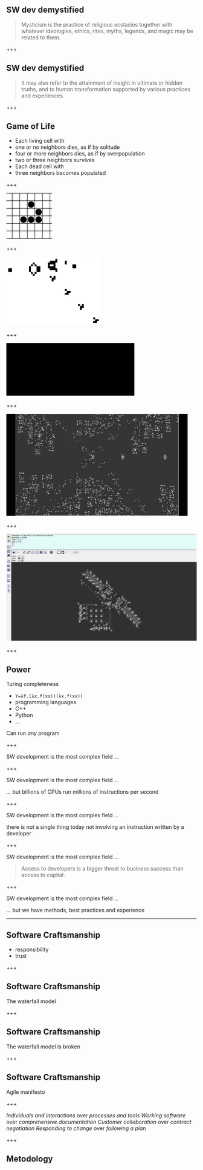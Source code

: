 ## SW dev demystified

> Mysticism is the practice of religious ecstasies together with whatever
> ideologies, ethics, rites, myths, legends, and magic may be related to them.

+++

## SW dev demystified

> It may also refer to the attainment of insight in ultimate or hidden truths,
> and to human transformation supported by various practices and experiences.


+++

## Game of Life

* Each living cell with
 * one or no neighbors dies, as if by solitude
 * four or more neighbors dies, as if by overpopulation
 * two or three neighbors survives
* Each dead cell with
 * three neighbors becomes populated

+++

![Glider](https://raw.githubusercontent.com/pgdr/talks/master/sw-demystified/assets/gol-glider.gif)


+++

![Cannon](https://raw.githubusercontent.com/pgdr/talks/master/sw-demystified/assets/cannon.gif)

+++

![Spaceships](https://raw.githubusercontent.com/pgdr/talks/master/sw-demystified/assets/spaceships.gif)


+++

![GOL machine](https://raw.githubusercontent.com/pgdr/talks/master/sw-demystified/assets/gol.gif)

+++

![Turing machine](https://raw.githubusercontent.com/pgdr/talks/master/sw-demystified/assets/turing.png)

+++

## Power

Turing completeness

* `Y=λf.(λx.f(xx))(λx.f(xx))`
* programming languages
 * C++
 * Python
 * ...

Can run _any_ program

+++

SW development is the most complex field ...

+++

SW development is the most complex field ...

 ... but billions of CPUs run millions of instructions per second

+++

SW development is the most complex field ...

there is not a single thing today not involving an instruction written by a
developer

+++

SW development is the most complex field ...

> Access to developers is a bigger threat to business success than access to
> capital.

+++

SW development is the most complex field ...

 ... but we have methods, best practices and experience

---

## Software Craftsmanship

* responsibility
* trust

+++

## Software Craftsmanship

The waterfall model

+++

## Software Craftsmanship

The waterfall model is broken

+++

## Software Craftsmanship

Agile manifesto

+++

*Individuals and interactions* over _processes and tools_
*Working software* over _comprehensive documentation_
*Customer collaboration* over _contract negotiation_
*Responding to change* over _following a plan_

+++

##

## Metodology
